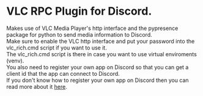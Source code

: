 # VLC RPC Plugin for Discord.  

Makes use of VLC Media Player's http interface and the pypresence package for python to send media information to Discord.  
Make sure to enable the VLC http interface and put your password into the vlc_rich.cmd script if you want to use it.  
The vlc_rich.cmd script is there in case you want to use virtual enviroments (venv).  
You also need to register your own app on Discord so that you can get a client id that the app can connect to Discord.  
If you don't know how to register your own app on Discord then you can read more about it [here](https://discord.com/developers/docs/game-sdk/sdk-starter-guide).  
